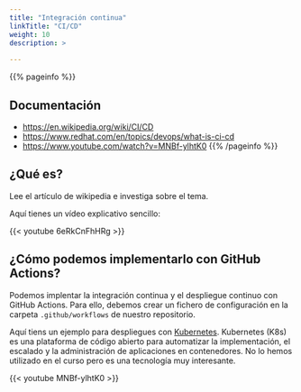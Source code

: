```yaml
---
title: "Integración continua"
linkTitle: "CI/CD"
weight: 10
description: >
  
---
```


{{% pageinfo %}}
## Documentación
* https://en.wikipedia.org/wiki/CI/CD
* https://www.redhat.com/en/topics/devops/what-is-ci-cd
* https://www.youtube.com/watch?v=MNBf-ylhtK0
{{% /pageinfo %}}

## ¿Qué es?
Lee el artículo de wikipedia e investiga sobre el tema.

Aquí tienes un vídeo explicativo sencillo:

{{< youtube 6eRkCnFhHRg >}}

## ¿Cómo podemos implementarlo con GitHub Actions?
Podemos implentar la integración continua y el despliegue continuo con GitHub Actions. Para ello, debemos crear un fichero de configuración en la carpeta `.github/workflows` de nuestro repositorio. 

Aquí tiens un ejemplo para despliegues con [Kubernetes](https://kubernetes.io/es/). Kubernetes (K8s) es una plataforma de código abierto para automatizar la implementación, el escalado y la administración de aplicaciones en contenedores. No lo hemos utilizado en el curso pero es una tecnología muy interesante.

{{< youtube MNBf-ylhtK0 >}}